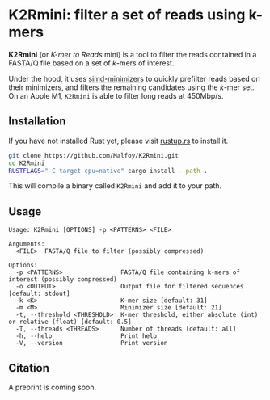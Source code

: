 # K2Rmini: filter a set of reads using k-mers

**K2Rmini** (or *K-mer to Reads* mini) is a tool to filter the reads contained in a FASTA/Q file based on a set of *k*-mers of interest.

Under the hood, it uses [simd-minimizers](https://github.com/rust-seq/simd-minimizers) to quickly prefilter reads based on their minimizers, and filters the remaining candidates using the *k*-mer set. On an Apple M1, `K2Rmini` is able to filter long reads at 450Mbp/s.

## Installation

If you have not installed Rust yet, please visit [rustup.rs](https://rustup.rs/) to install it.

```sh
git clone https://github.com/Malfoy/K2Rmini.git
cd K2Rmini
RUSTFLAGS="-C target-cpu=native" cargo install --path .
```

This will compile a binary called `K2Rmini` and add it to your path.

## Usage

```
Usage: K2Rmini [OPTIONS] -p <PATTERNS> <FILE>

Arguments:
  <FILE>  FASTA/Q file to filter (possibly compressed)

Options:
  -p <PATTERNS>                FASTA/Q file containing k-mers of interest (possibly compressed)
  -o <OUTPUT>                  Output file for filtered sequences [default: stdout]
  -k <K>                       K-mer size [default: 31]
  -m <M>                       Minimizer size [default: 21]
  -t, --threshold <THRESHOLD>  K-mer threshold, either absolute (int) or relative (float) [default: 0.5]
  -T, --threads <THREADS>      Number of threads [default: all]
  -h, --help                   Print help
  -V, --version                Print version
```

## Citation

A preprint is coming soon.
